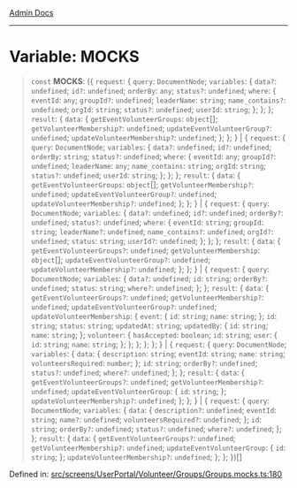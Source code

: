[Admin Docs](/)

***

# Variable: MOCKS

> `const` **MOCKS**: (\{ `request`: \{ `query`: `DocumentNode`; `variables`: \{ `data?`: `undefined`; `id?`: `undefined`; `orderBy`: `any`; `status?`: `undefined`; `where`: \{ `eventId`: `any`; `groupId?`: `undefined`; `leaderName`: `string`; `name_contains?`: `undefined`; `orgId`: `string`; `status?`: `undefined`; `userId`: `string`; \}; \}; \}; `result`: \{ `data`: \{ `getEventVolunteerGroups`: `object`[]; `getVolunteerMembership?`: `undefined`; `updateEventVolunteerGroup?`: `undefined`; `updateVolunteerMembership?`: `undefined`; \}; \}; \} \| \{ `request`: \{ `query`: `DocumentNode`; `variables`: \{ `data?`: `undefined`; `id?`: `undefined`; `orderBy`: `string`; `status?`: `undefined`; `where`: \{ `eventId`: `any`; `groupId?`: `undefined`; `leaderName`: `any`; `name_contains`: `string`; `orgId`: `string`; `status?`: `undefined`; `userId`: `string`; \}; \}; \}; `result`: \{ `data`: \{ `getEventVolunteerGroups`: `object`[]; `getVolunteerMembership?`: `undefined`; `updateEventVolunteerGroup?`: `undefined`; `updateVolunteerMembership?`: `undefined`; \}; \}; \} \| \{ `request`: \{ `query`: `DocumentNode`; `variables`: \{ `data?`: `undefined`; `id?`: `undefined`; `orderBy?`: `undefined`; `status?`: `undefined`; `where`: \{ `eventId`: `string`; `groupId`: `string`; `leaderName?`: `undefined`; `name_contains?`: `undefined`; `orgId?`: `undefined`; `status`: `string`; `userId?`: `undefined`; \}; \}; \}; `result`: \{ `data`: \{ `getEventVolunteerGroups?`: `undefined`; `getVolunteerMembership`: `object`[]; `updateEventVolunteerGroup?`: `undefined`; `updateVolunteerMembership?`: `undefined`; \}; \}; \} \| \{ `request`: \{ `query`: `DocumentNode`; `variables`: \{ `data?`: `undefined`; `id`: `string`; `orderBy?`: `undefined`; `status`: `string`; `where?`: `undefined`; \}; \}; `result`: \{ `data`: \{ `getEventVolunteerGroups?`: `undefined`; `getVolunteerMembership?`: `undefined`; `updateEventVolunteerGroup?`: `undefined`; `updateVolunteerMembership`: \{ `event`: \{ `id`: `string`; `name`: `string`; \}; `id`: `string`; `status`: `string`; `updatedAt`: `string`; `updatedBy`: \{ `id`: `string`; `name`: `string`; \}; `volunteer`: \{ `hasAccepted`: `boolean`; `id`: `string`; `user`: \{ `id`: `string`; `name`: `string`; \}; \}; \}; \}; \}; \} \| \{ `request`: \{ `query`: `DocumentNode`; `variables`: \{ `data`: \{ `description`: `string`; `eventId`: `string`; `name`: `string`; `volunteersRequired`: `number`; \}; `id`: `string`; `orderBy?`: `undefined`; `status?`: `undefined`; `where?`: `undefined`; \}; \}; `result`: \{ `data`: \{ `getEventVolunteerGroups?`: `undefined`; `getVolunteerMembership?`: `undefined`; `updateEventVolunteerGroup`: \{ `id`: `string`; \}; `updateVolunteerMembership?`: `undefined`; \}; \}; \} \| \{ `request`: \{ `query`: `DocumentNode`; `variables`: \{ `data`: \{ `description?`: `undefined`; `eventId`: `string`; `name?`: `undefined`; `volunteersRequired?`: `undefined`; \}; `id`: `string`; `orderBy?`: `undefined`; `status?`: `undefined`; `where?`: `undefined`; \}; \}; `result`: \{ `data`: \{ `getEventVolunteerGroups?`: `undefined`; `getVolunteerMembership?`: `undefined`; `updateEventVolunteerGroup`: \{ `id`: `string`; \}; `updateVolunteerMembership?`: `undefined`; \}; \}; \})[]

Defined in: [src/screens/UserPortal/Volunteer/Groups/Groups.mocks.ts:180](https://github.com/PalisadoesFoundation/talawa-admin/blob/main/src/screens/UserPortal/Volunteer/Groups/Groups.mocks.ts#L180)
